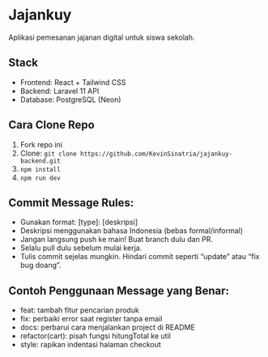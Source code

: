 # Jajankuy 

Aplikasi pemesanan jajanan digital untuk siswa sekolah.

## Stack
- Frontend: React + Tailwind CSS
- Backend: Laravel 11 API
- Database: PostgreSQL (Neon)

## Cara Clone Repo
1. Fork repo ini
2. Clone: `git clone https://github.com/KevinSinatria/jajankuy-backend.git`
3. `npm install`
4. `npm run dev`

## Commit Message Rules:
- Gunakan format: [type]: [deskripsi]
- Deskripsi menggunakan bahasa Indonesia (bebas formal/informal)
- Jangan langsung push ke main! Buat branch dulu dan PR.
- Selalu pull dulu sebelum mulai kerja.
- Tulis commit sejelas mungkin. Hindari commit seperti “update” atau “fix bug doang”.

## Contoh Penggunaan Message yang Benar:
- feat: tambah fitur pencarian produk
- fix: perbaiki error saat register tanpa email
- docs: perbarui cara menjalankan project di README
- refactor(cart): pisah fungsi hitungTotal ke util
- style: rapikan indentasi halaman checkout
